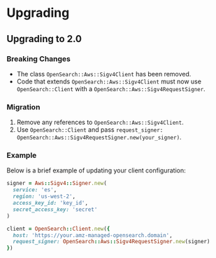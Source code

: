 # Upgrading

## Upgrading to 2.0

### Breaking Changes
- The class `OpenSearch::Aws::Sigv4Client` has been removed.
- Code that extends `OpenSearch::Aws::Sigv4Client` must now use `OpenSearch::Client` with a `OpenSearch::Aws::Sigv4RequestSigner`.

### Migration
1. Remove any references to `OpenSearch::Aws::Sigv4Client`.
2. Use `OpenSearch::Client` and pass `request_signer: OpenSearch::Aws::Sigv4RequestSigner.new(your_signer)`.

### Example
Below is a brief example of updating your client configuration:

```ruby
signer = Aws::Sigv4::Signer.new(
  service: 'es',
  region: 'us-west-2',
  access_key_id: 'key_id',
  secret_access_key: 'secret'
)

client = OpenSearch::Client.new({
  host: 'https://your.amz-managed-opensearch.domain',
  request_signer: OpenSearch::Aws::Sigv4RequestSigner.new(signer)
})
